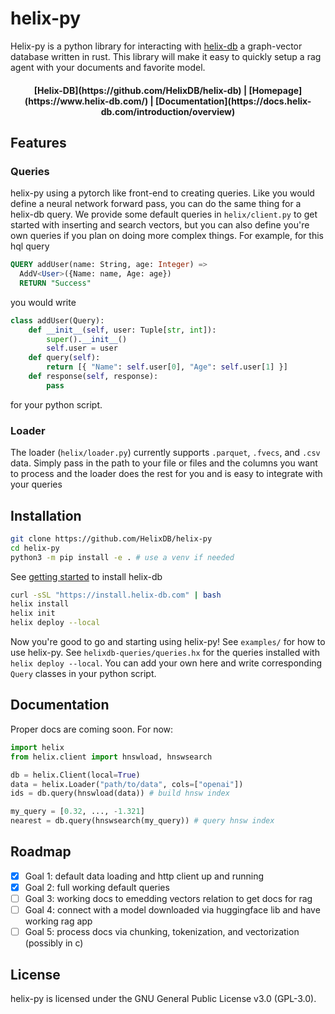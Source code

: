 # helix-py
Helix-py is a python library for interacting with [helix-db](https://github.com/HelixDB/helix-db) a
graph-vector database written in rust.
This library will make it easy to quickly setup a rag agent with your documents and favorite model.

<div align="center"><h4>
[Helix-DB](https://github.com/HelixDB/helix-db) | [Homepage](https://www.helix-db.com/) | [Documentation](https://docs.helix-db.com/introduction/overview)
</h4></div>

## Features

### Queries
helix-py using a pytorch like front-end to creating queries. Like you would define a neural network
forward pass, you can do the same thing for a helix-db query. We provide some default queries in
`helix/client.py` to get started with inserting and search vectors, but you can also define you're
own queries if you plan on doing more complex things. For example, for this hql query
```sql
QUERY addUser(name: String, age: Integer) =>
  AddV<User>({Name: name, Age: age})
  RETURN "Success"
```
you would write
```python
class addUser(Query):
    def __init__(self, user: Tuple[str, int]):
        super().__init__()
        self.user = user
    def query(self):
        return [{ "Name": self.user[0], "Age": self.user[1] }]
    def response(self, response):
        pass
```
for your python script.

### Loader
The loader (`helix/loader.py`) currently supports `.parquet`, `.fvecs`, and `.csv` data. Simply pass in the path to your
file or files and the columns you want to process and the loader does the rest for you and is easy to integrate with
your queries

## Installation
```bash
git clone https://github.com/HelixDB/helix-py
cd helix-py
python3 -m pip install -e . # use a venv if needed
```
See [getting started](https://github.com/HelixDB/helix-db?tab=readme-ov-file#getting-started) to install helix-db
```bash
curl -sSL "https://install.helix-db.com" | bash
helix install
helix init
helix deploy --local
```
Now you're good to go and starting using helix-py! See `examples/` for how to use helix-py. See
`helixdb-queries/queries.hx` for the queries installed with `helix deploy --local`. You can add your own here
and write corresponding `Query` classes in your python script.

## Documentation
Proper docs are coming soon. For now:
```python
import helix
from helix.client import hnswload, hnswsearch

db = helix.Client(local=True)
data = helix.Loader("path/to/data", cols=["openai"])
ids = db.query(hnswload(data)) # build hnsw index

my_query = [0.32, ..., -1.321]
nearest = db.query(hnswsearch(my_query)) # query hnsw index
```

## Roadmap
- [X] Goal 1: default data loading and http client up and running
- [X] Goal 2: full working default queries
- [ ] Goal 3: working docs to emedding vectors relation to get docs for rag
- [ ] Goal 4: connect with a model downloaded via huggingface lib and have working rag app
- [ ] Goal 5: process docs via chunking, tokenization, and vectorization (possibly in c)

## License
helix-py is licensed under the GNU General Public License v3.0 (GPL-3.0).